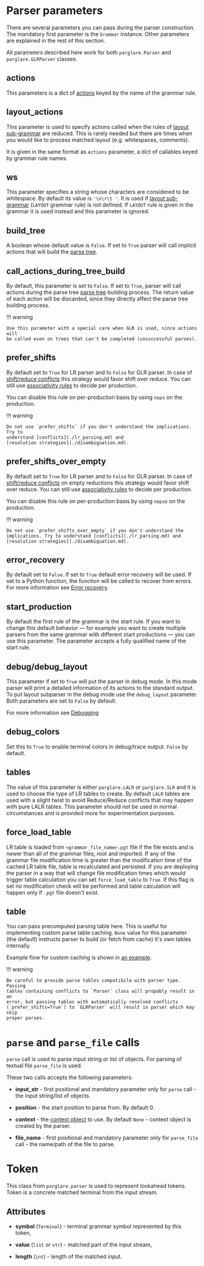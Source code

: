 # Parser parameters

There are several parameters you can pass during the parser construction. The
mandatory first parameter is the `Grammar` instance. Other parameters are
explained in the rest of this section.

All parameters described here work for both `parglare.Parser` and
`parglare.GLRParser` classes.


## actions

This parameters is a dict of [actions](./actions.md) keyed by the name of the
grammar rule.

## layout_actions

This parameter is used to specify actions called when the rules of [layout
sub-grammar](./grammar_language.md#handling-whitespaces-and-comments-in-your-language)
are reduced. This is rarely needed but there are times when you would like to
process matched layout (e.g. whitespaces, comments).

It is given in the same format as `actions` parameter, a dict of callables keyed
by grammar rule names.

## ws

This parameter specifies a string whose characters are considered to be
whitespace. By default its value is `'\n\r\t '`. It is used if [layout
sub-grammar](./grammar_language.md#handling-whitespaces-and-comments-in-your-language)
(`LAYOUT` grammar rule) is not defined. If `LAYOUT` rule is given in the grammar
it is used instead and this parameter is ignored.

## build_tree

A boolean whose default value is `False`. If set to `True` parser will call
implicit actions that will build the [parse tree](./parse_trees.md).

## call_actions_during_tree_build

By default, this parameter is set to `False`. If set to `True`, parser will call
actions during the parse tree [parse tree](./parse_trees.md) building process.
The return value of each action will be discarded, since they directly affect
the parse tree building process.


!!! warning

    Use this parameter with a special care when GLR is used, since actions will
    be called even on trees that can't be completed (unsuccessful parses).

## prefer_shifts

By default set to `True` for LR parser and to `False` for GLR parser. In case of
[shift/reduce conflicts](./lr_parsing.md) this strategy would favor shift over
reduce. You can still use [associativity
rules](./disambiguation.md#associativity) to decide per production.

You can disable this rule on per-production basis by using `nops` on the
production.


!!! warning

    Do not use `prefer_shifts` if you don't understand the implications. Try to
    understand [conflicts](./lr_parsing.md) and
    [resolution strategies](./disambiguation.md).


## prefer_shifts_over_empty

By default set to `True` for LR parser and to `False` for GLR parser. In case
of [shift/reduce conflicts](./lr_parsing.md) on empty reductions this strategy
would favor shift over reduce. You can still
use [associativity rules](./disambiguation.md#associativity) to decide per
production.

You can disable this rule on per-production basis by using `nopse` on the
production.

!!! warning

    Do not use `prefer_shifts_over_empty` if you don't understand the
    implications. Try to understand [conflicts](./lr_parsing.md) and
    [resolution strategies](./disambiguation.md).


## error_recovery

By default set to `False`. If set to `True` default error recovery will be used.
If set to a Python function, the function will be called to recover from errors.
For more information see [Error recovery](./handling_errors.md#error-recovery).

## start_production

By default the first rule of the grammar is the start rule. If you want to
change this default behavior — for example you want to create multiple parsers
from the same grammar with different start productions — you can use this
parameter. The parameter accepts a fully qualified name of the start rule.


## debug/debug_layout

This parameter if set to `True` will put the parser in debug mode. In this mode
parser will print a detailed information of its actions to the standard output.
To put layout subparser in the debug mode use the `debug_layout` parameter. Both
parameters are set to `False` by default.

For more information see [Debugging](./debugging.md)


## debug_colors

Set this to `True` to enable terminal colors in debug/trace output. `False` by
default.

## tables

The value of this parameter is either `parglare.LALR` or `parglare.SLR` and it
is used to choose the type of LR tables to create. By default `LALR` tables are
used with a slight twist to avoid Reduce/Reduce conflicts that may happen with
pure LALR tables. This parameter should not be used in normal circumstances and
is provided more for experimentation purposes.

## force_load_table

LR table is loaded from `<grammar_file_name>.pgt` file if the file exists and is
newer than all of the grammar files, root and imported. If any of the grammar
file modification time is greater than the modification time of the cached LR
table file, table is recalculated and persisted. If you are deploying the parser
in a way that will change file modification times which would trigger table
calculation you can set `force_load_table` to `True`. If this flag is set no
modification check will be performed and table calculation will happen only if
`.pgt` file doesn't exist.

## table

You can pass precomputed parsing table here. This is useful for implementing
custom parse table caching. `None` value for this parameter (the default)
instructs parser to build (or fetch from cache) it's own tables internally.

Example flow for custom caching is shown in
[an example](https://github.com/igordejanovic/parglare/tree/master/examples/custom_table_caching).

!!! warning

    Be careful to provide parse tables compatibile with parser type. Passing
    tables containing conflicts to `Parser` class will propably result in an
    error, but passing tables with automatically resolved conflicts
    (`prefer_shifts=True`) to `GLRParser` will result in parser which may skip
    proper parses.

# `parse` and `parse_file` calls

`parse` call is used to parse input string or list of objects. For parsing of
textual file `parse_file` is used.

These two calls accepts the following parameters:

- **input_str** - first positional and mandatory parameter only for `parse` call -
  the input string/list of objects.

- **position** - the start position to parse from. By default 0.

- **context** - the [context object](./common.md#the-context-object) to use. By
  default `None` - context object is created by the parser.

- **file_name** - first positional and mandatory parameter only for `parse_file`
  call - the name/path of the file to parse.


# Token

This class from `parglare.parser` is used to represent lookahead tokens. Token
is a concrete matched terminal from the input stream.

## Attributes

- **symbol** (`Terminal`) - terminal grammar symbol represented by this token,

- **value** (`list` or `str`) - matched part of the input stream,

- **length** (`int`) - length of the matched input.
